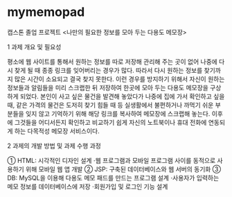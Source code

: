 # mymemopad
캡스톤 졸업 프로젝트
<나만의 필요한 정보를 모아 두는 다용도 메모장>


1 과제 개요 및 필요성

평소에 웹 사이트를 통해서 원하는 정보를 따로 저장해 관리해 주는 곳이 없어 나중에 다시 찾게 될 때 종종 링크를 잊어버리는 경우가 많다. 따라서 다시 원하는 정보를 찾기까지 많은 시간이 소요되고 결국 찾지 못한다. 이런 경우를 방지하기 위해서 자신이 원하는 정보들과 알림들을 미리 스크랩한 뒤 저장하여 한곳에 모아 두는 다용도 메모장을 구상하게 되었다. 본인이 사고 싶은 물건을 발견해 놓았다가 나중에 집에 가서 확인하고 싶을 때, 같은 가격의 물건은 도저히 찾기 힘들 때 등 실생활에서 불편하거나 까먹기 쉬운 부분들을 잊지 않고 기억하기 위해 해당 링크를 복사하여 메모장에 스크랩해 놓는다. 이후에 그것들을 어디서든지 확인하고 비교하기 쉽게 자신의 노트북이나 휴대 전화에 연동되게 하는 다목적성 메모장 서비스이다.

2 과제의 개발 방법 및 과제 수행 과정

① HTML: 시각적인 디자인 설계
⋅웹 프로그램과 모바일 프로그램 사이를 동적으로 사용하기 위해 모바일 웹 앱 개발
② JSP: 구축된 데이터베이스와 웹 서버의 동기화
③ DB: MySQL을 이용해 다용도 메모 패드를 만드는 프로그램 설계
⋅사용자가 입력하는 메모 정보를 데이터베이스에 저장
⋅회원가입 및 로그인 기능 설계
